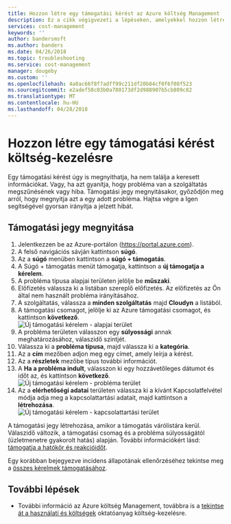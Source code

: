 ```yaml
---
title: Hozzon létre egy támogatási kérést az Azure költség Management |} Microsoft Docs
description: Ez a cikk végigvezeti a lépéseken, amelyekkel hozzon létre egy támogatási kérést költség-kezelésre.
services: cost-management
keywords: ''
author: bandersmsft
ms.author: banders
ms.date: 04/26/2018
ms.topic: troubleshooting
ms.service: cost-management
manager: dougeby
ms.custom: ''
ms.openlocfilehash: 4a0ac66f8f7adff99c211df20b84cf0f6f08f523
ms.sourcegitcommit: e2adef58c03b0a780173df2d988907b5cb809c82
ms.translationtype: MT
ms.contentlocale: hu-HU
ms.lasthandoff: 04/28/2018
---
```

# <a name="create-a-support-request-for-cost-management"></a>Hozzon létre egy támogatási kérést költség-kezelésre

Egy támogatási kérést úgy is megnyithatja, ha nem találja a keresett információkat. Vagy, ha azt gyanítja, hogy probléma van a szolgáltatás megszűnésének vagy hiba. Támogatási jegy megnyitásakor, győződjön meg arról, hogy megnyitja azt a egy adott probléma. Hajtsa végre a Igen segítségével gyorsan irányítja a jelzett hibát.

## <a name="open-a-support-ticket"></a>Támogatási jegy megnyitása

1. Jelentkezzen be az Azure-portálon (https://portal.azure.com).
2. A felső navigációs sávján kattintson **súgó**.
3. Az a **súgó** menüben kattintson a **súgó + támogatás**.
4. A Súgó + támogatás menüt támogatja, kattintson a **új támogatja a kérelem**.
5. A probléma típusa alapjai területen jelölje be **műszaki**.
6. Előfizetés válassza ki a listában szereplő előfizetés. Az előfizetés az Ön által nem használt probléma irányításához.
7. A szolgáltatás, válassza a **minden szolgáltatás** majd **Cloudyn** a listából.
8. A támogatási csomagot, jelölje ki az Azure támogatási csomagot, és kattintson **következő**.  
    ![Új támogatási kérelem - alapjai terület](./media/support-request-cost-management/support-request01.png)
9. A probléma területen válasszon egy **súlyossági** annak meghatározásához, válaszidő szintjét.
10. Válassza ki a **probléma típusa**, majd válassza ki a **kategória**.
11. Az a **cím** mezőben adjon meg egy címet, amely leírja a kérést.
12. Az a **részletek** mezőbe típus további információt.
13. A **Ha a probléma indult**, válasszon ki egy hozzávetőleges dátumot és időt az, és kattintson **következő**.  
    ![Új támogatási kérelem - probléma terület](./media/support-request-cost-management/support-request02.png)
14. Az a **elérhetőségi adatai** területen válassza ki a kívánt Kapcsolatfelvétel módja adja meg a kapcsolattartási adatait, majd kattintson a **létrehozása**.  
    ![Új támogatási kérelem - kapcsolattartási terület](./media/support-request-cost-management/support-request03.png)

A támogatási jegy létrehozása, amikor a támogatás várólistára kerül. Válaszidő változik, a támogatási csomag és a probléma súlyosságától (üzletmenetre gyakorolt hatás) alapján. További információkért lásd: [támogatja a hatókör és reakcióidőt](https://azure.microsoft.com/support/plans/response/).

Egy korábban bejegyezve incidens állapotának ellenőrzéséhez tekintse meg a [összes kérelmek támogatásához](../azure-supportability/how-to-create-azure-support-request.md#all-support-requests).


## <a name="next-steps"></a>További lépések

- További információ az Azure költség Management, továbbra is a [tekintse át a használati és költségek](tutorial-review-usage.md) oktatóanyag költség-kezelésre.
